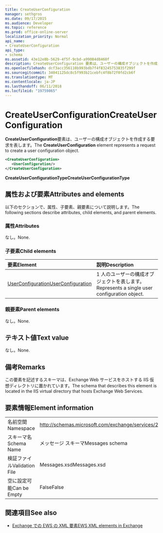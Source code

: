 ```yaml
---
title: CreateUserConfiguration
manager: sethgros
ms.date: 09/17/2015
ms.audience: Developer
ms.topic: reference
ms.prod: office-online-server
localization_priority: Normal
api_name:
- CreateUserConfiguration
api_type:
- schema
ms.assetid: 43e12e8b-5629-4f5f-9cbd-a99084d8460f
description: CreateUserConfiguration 要素は、ユーザーの構成オブジェクトを作成する要求を表します。
ms.openlocfilehash: dcf3acc356110b993bdb7f4f83245753835f299f
ms.sourcegitcommit: 34041125dc8c5f993b21cebfc4f8b72f0fd2cb6f
ms.translationtype: MT
ms.contentlocale: ja-JP
ms.lasthandoff: 06/11/2018
ms.locfileid: "19759865"
---
```

# <a name="createuserconfiguration"></a><span data-ttu-id="e5c19-103">CreateUserConfiguration</span><span class="sxs-lookup"><span data-stu-id="e5c19-103">CreateUserConfiguration</span></span>

<span data-ttu-id="e5c19-104">**CreateUserConfiguration**要素は、ユーザーの構成オブジェクトを作成する要求を表します。</span><span class="sxs-lookup"><span data-stu-id="e5c19-104">The **CreateUserConfiguration** element represents a request to create a user configuration object.</span></span> 
  
```xml
<CreateUserConfiguration>
   <UserConfiguration/>
</CreateUserConfiguration>
```

 <span data-ttu-id="e5c19-105">**CreateUserConfigurationType**</span><span class="sxs-lookup"><span data-stu-id="e5c19-105">**CreateUserConfigurationType**</span></span>
## <a name="attributes-and-elements"></a><span data-ttu-id="e5c19-106">属性および要素</span><span class="sxs-lookup"><span data-stu-id="e5c19-106">Attributes and elements</span></span>

<span data-ttu-id="e5c19-107">以下のセクションで、属性、子要素、親要素について説明します。</span><span class="sxs-lookup"><span data-stu-id="e5c19-107">The following sections describe attributes, child elements, and parent elements.</span></span>
  
### <a name="attributes"></a><span data-ttu-id="e5c19-108">属性</span><span class="sxs-lookup"><span data-stu-id="e5c19-108">Attributes</span></span>

<span data-ttu-id="e5c19-109">なし。</span><span class="sxs-lookup"><span data-stu-id="e5c19-109">None.</span></span>
  
### <a name="child-elements"></a><span data-ttu-id="e5c19-110">子要素</span><span class="sxs-lookup"><span data-stu-id="e5c19-110">Child elements</span></span>

|<span data-ttu-id="e5c19-111">**要素**</span><span class="sxs-lookup"><span data-stu-id="e5c19-111">**Element**</span></span>|<span data-ttu-id="e5c19-112">**説明**</span><span class="sxs-lookup"><span data-stu-id="e5c19-112">**Description**</span></span>|
|:-----|:-----|
|[<span data-ttu-id="e5c19-113">UserConfiguration</span><span class="sxs-lookup"><span data-stu-id="e5c19-113">UserConfiguration</span></span>](userconfiguration.md) <br/> |<span data-ttu-id="e5c19-114">1 人のユーザーの構成オブジェクトを表します。</span><span class="sxs-lookup"><span data-stu-id="e5c19-114">Represents a single user configuration object.</span></span>  <br/> |
   
### <a name="parent-elements"></a><span data-ttu-id="e5c19-115">親要素</span><span class="sxs-lookup"><span data-stu-id="e5c19-115">Parent elements</span></span>

<span data-ttu-id="e5c19-116">なし。</span><span class="sxs-lookup"><span data-stu-id="e5c19-116">None.</span></span>
  
## <a name="text-value"></a><span data-ttu-id="e5c19-117">テキスト値</span><span class="sxs-lookup"><span data-stu-id="e5c19-117">Text value</span></span>

<span data-ttu-id="e5c19-118">なし。</span><span class="sxs-lookup"><span data-stu-id="e5c19-118">None.</span></span>
  
## <a name="remarks"></a><span data-ttu-id="e5c19-119">備考</span><span class="sxs-lookup"><span data-stu-id="e5c19-119">Remarks</span></span>

<span data-ttu-id="e5c19-120">この要素を記述するスキーマは、Exchange Web サービスをホストする IIS 仮想ディレクトリに置かれています。</span><span class="sxs-lookup"><span data-stu-id="e5c19-120">The schema that describes this element is located in the IIS virtual directory that hosts Exchange Web Services.</span></span>
  
## <a name="element-information"></a><span data-ttu-id="e5c19-121">要素情報</span><span class="sxs-lookup"><span data-stu-id="e5c19-121">Element information</span></span>

|||
|:-----|:-----|
|<span data-ttu-id="e5c19-122">名前空間</span><span class="sxs-lookup"><span data-stu-id="e5c19-122">Namespace</span></span>  <br/> |http://schemas.microsoft.com/exchange/services/2006/messages  <br/> |
|<span data-ttu-id="e5c19-123">スキーマ名</span><span class="sxs-lookup"><span data-stu-id="e5c19-123">Schema Name</span></span>  <br/> |<span data-ttu-id="e5c19-124">メッセージ スキーマ</span><span class="sxs-lookup"><span data-stu-id="e5c19-124">Messages schema</span></span>  <br/> |
|<span data-ttu-id="e5c19-125">検証ファイル</span><span class="sxs-lookup"><span data-stu-id="e5c19-125">Validation File</span></span>  <br/> |<span data-ttu-id="e5c19-126">Messages.xsd</span><span class="sxs-lookup"><span data-stu-id="e5c19-126">Messages.xsd</span></span>  <br/> |
|<span data-ttu-id="e5c19-127">空に設定可能</span><span class="sxs-lookup"><span data-stu-id="e5c19-127">Can be Empty</span></span>  <br/> |<span data-ttu-id="e5c19-128">False</span><span class="sxs-lookup"><span data-stu-id="e5c19-128">False</span></span>  <br/> |
   
## <a name="see-also"></a><span data-ttu-id="e5c19-129">関連項目</span><span class="sxs-lookup"><span data-stu-id="e5c19-129">See also</span></span>



- [<span data-ttu-id="e5c19-130">Exchange での EWS の XML 要素</span><span class="sxs-lookup"><span data-stu-id="e5c19-130">EWS XML elements in Exchange</span></span>](ews-xml-elements-in-exchange.md)

